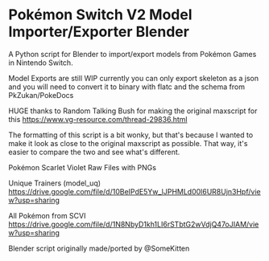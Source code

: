 # Pokémon Switch V2 Model Importer/Exporter Blender
A Python script for Blender to import/export models from Pokémon Games in Nintendo Switch.

Model Exports are still WIP currently you can only export skeleton as a json and you will need to convert it to binary with flatc and the schema from PkZukan/PokeDocs

HUGE thanks to Random Talking Bush for making the original maxscript for this
https://www.vg-resource.com/thread-29836.html

The formatting of this script is a bit wonky, but that's because I wanted to make it
look as close to the original maxscript as possible.
That way, it's easier to compare the two and see what's different.

Pokémon Scarlet Violet Raw Files with PNGs

Unique Trainers (model_uq) https://drive.google.com/file/d/10BeIPdE5Yw_lJPHMLd00l6UR8Ujn3Hpf/view?usp=sharing

All Pokémon from SCVI https://drive.google.com/file/d/1N8NbyD1kh1LI6rSTbtG2wVdjQ47oJIAM/view?usp=sharing

Blender script originally made/ported by @SomeKitten
